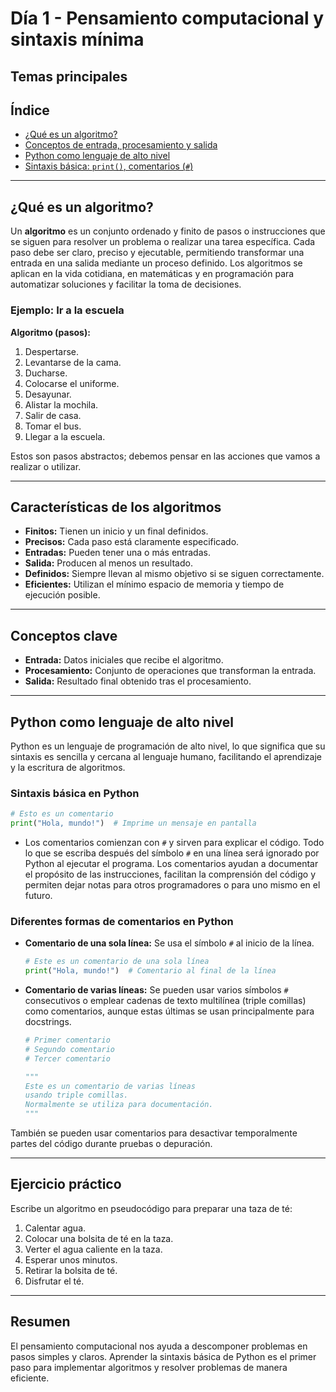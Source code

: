 # Día 1 - Pensamiento computacional y sintaxis mínima

## Temas principales

## Índice

- [¿Qué es un algoritmo?](#qué-es-un-algoritmo)
- [Conceptos de entrada, procesamiento y salida](#conceptos-clave)
- [Python como lenguaje de alto nivel](#python-como-lenguaje-de-alto-nivel)
- [Sintaxis básica: `print()`, comentarios (`#`)](#sintaxis-básica-en-python)

---

## ¿Qué es un algoritmo?

Un **algoritmo** es un conjunto ordenado y finito de pasos o instrucciones que se siguen para resolver un problema o realizar una tarea específica. Cada paso debe ser claro, preciso y ejecutable, permitiendo transformar una entrada en una salida mediante un proceso definido. Los algoritmos se aplican en la vida cotidiana, en matemáticas y en programación para automatizar soluciones y facilitar la toma de decisiones.

### Ejemplo: Ir a la escuela

**Algoritmo (pasos):**
1. Despertarse.
2. Levantarse de la cama.
3. Ducharse.
4. Colocarse el uniforme.
5. Desayunar.
6. Alistar la mochila.
7. Salir de casa.
8. Tomar el bus.
9. Llegar a la escuela.

Estos son pasos abstractos; debemos pensar en las acciones que vamos a realizar o utilizar.

---

## Características de los algoritmos

- **Finitos:** Tienen un inicio y un final definidos.
- **Precisos:** Cada paso está claramente especificado.
- **Entradas:** Pueden tener una o más entradas.
- **Salida:** Producen al menos un resultado.
- **Definidos:** Siempre llevan al mismo objetivo si se siguen correctamente.
- **Eficientes:** Utilizan el mínimo espacio de memoria y tiempo de ejecución posible.

---

## Conceptos clave

- **Entrada:** Datos iniciales que recibe el algoritmo.
- **Procesamiento:** Conjunto de operaciones que transforman la entrada.
- **Salida:** Resultado final obtenido tras el procesamiento.

---

## Python como lenguaje de alto nivel

Python es un lenguaje de programación de alto nivel, lo que significa que su sintaxis es sencilla y cercana al lenguaje humano, facilitando el aprendizaje y la escritura de algoritmos.

### Sintaxis básica en Python

```python
# Esto es un comentario
print("Hola, mundo!")  # Imprime un mensaje en pantalla
```

- Los comentarios comienzan con `#` y sirven para explicar el código. Todo lo que se escriba después del símbolo `#` en una línea será ignorado por Python al ejecutar el programa. Los comentarios ayudan a documentar el propósito de las instrucciones, facilitan la comprensión del código y permiten dejar notas para otros programadores o para uno mismo en el futuro.

### Diferentes formas de comentarios en Python

- **Comentario de una sola línea:** Se usa el símbolo `#` al inicio de la línea.
    ```python
    # Este es un comentario de una sola línea
    print("Hola, mundo!")  # Comentario al final de la línea
    ```

- **Comentario de varias líneas:** Se pueden usar varios símbolos `#` consecutivos o emplear cadenas de texto multilínea (triple comillas) como comentarios, aunque estas últimas se usan principalmente para docstrings.
    ```python
    # Primer comentario
    # Segundo comentario
    # Tercer comentario

    """
    Este es un comentario de varias líneas
    usando triple comillas.
    Normalmente se utiliza para documentación.
    """
    ```

También se pueden usar comentarios para desactivar temporalmente partes del código durante pruebas o depuración.

---

## Ejercicio práctico

Escribe un algoritmo en pseudocódigo para preparar una taza de té:

1. Calentar agua.
2. Colocar una bolsita de té en la taza.
3. Verter el agua caliente en la taza.
4. Esperar unos minutos.
5. Retirar la bolsita de té.
6. Disfrutar el té.

---

## Resumen

El pensamiento computacional nos ayuda a descomponer problemas en pasos simples y claros. Aprender la sintaxis básica de Python es el primer paso para implementar algoritmos y resolver problemas de manera eficiente.

